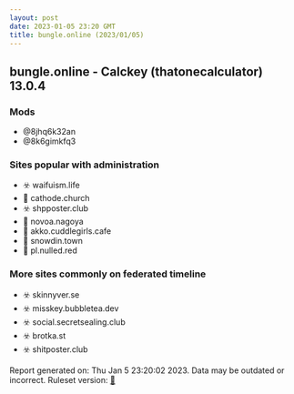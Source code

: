 ```yaml
---
layout: post
date: 2023-01-05 23:20 GMT
title: bungle.online (2023/01/05)
---
```


## bungle.online - Calckey (thatonecalculator) 13.0.4

### Mods
 * @8jhq6k32an
 * @8k6gimkfq3

### Sites popular with administration

* ☣️ waifuism.life
* 🐘 cathode.church
* ☣️ shpposter.club
* 🐘 novoa.nagoya
* 🐘 akko.cuddlegirls.cafe
* 🚫 snowdin.town
* 🐘 pl.nulled.red

### More sites commonly on federated timeline

* ☣️ skinnyver.se
* ☣️ misskey.bubbletea.dev
* ☣️ social.secretsealing.club
* ☣️ brotka.st
* ☣️ shitposter.club

Report generated on: Thu Jan  5 23:20:02 2023. Data may be outdated or incorrect.
Ruleset version: [🏀](/version-basketball)

